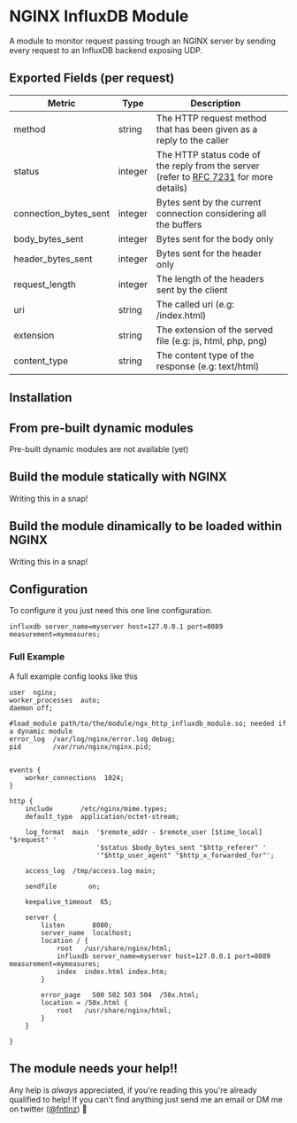 # NGINX InfluxDB Module

A module to monitor request passing trough an NGINX server by sending
every request to an InfluxDB backend exposing UDP.

## Exported Fields (per request)

| Metric                | Type    | Description                                                                                                                               |   |
|-----------------------|---------|-------------------------------------------------------------------------------------------------------------------------------------------|---|
| method                | string  | The HTTP request method that has been given as a reply to the caller                                                                      |   |
| status                | integer | The HTTP status code of the reply from the server (refer to [RFC 7231](https://tools.ietf.org/html/rfc7231#section-6.1) for more details) |   |
| connection_bytes_sent | integer | Bytes sent by the current connection considering all the buffers                                                                          |   |
| body_bytes_sent       | integer | Bytes sent for the body only                                                                                                              |   |
| header_bytes_sent     | integer | Bytes sent for the header only                                                                                                            |   |
| request_length        | integer | The length of the headers sent by the client                                                                                              |   |
| uri                   | string  | The called uri (e.g: /index.html)                                                                                                         |   |
| extension             | string  | The extension of the served file (e.g: js, html, php, png)                                                                                |   |
| content_type          | string  | The content type of the response (e.g: text/html)                                                                                         |   |


## Installation

## From pre-built dynamic modules

Pre-built dynamic modules are not available (yet)

## Build the module statically with NGINX

Writing this in a snap!

## Build the module dinamically to be loaded within NGINX

Writing this in a snap!

## Configuration

To configure it you just need this one line configuration.

```
influxdb server_name=myserver host=127.0.0.1 port=8089 measurement=mymeasures;
```


### Full Example

A full example config looks like this

```nginx
user  nginx;
worker_processes  auto;
daemon off;

#load_module path/to/the/module/ngx_http_influxdb_module.so; needed if a dynamic module
error_log  /var/log/nginx/error.log debug;
pid        /var/run/nginx/nginx.pid;


events {
    worker_connections  1024;
}

http {
    include       /etc/nginx/mime.types;
    default_type  application/octet-stream;

    log_format  main  '$remote_addr - $remote_user [$time_local] "$request" '
                      '$status $body_bytes_sent "$http_referer" '
                      '"$http_user_agent" "$http_x_forwarded_for"';

    access_log  /tmp/access.log main;

    sendfile        on;

    keepalive_timeout  65;

    server {
        listen       8080;
        server_name  localhost;
        location / {
            root   /usr/share/nginx/html;
            influxdb server_name=myserver host=127.0.0.1 port=8089 measurement=mymeasures;
            index  index.html index.htm;
        }

        error_page   500 502 503 504  /50x.html;
        location = /50x.html {
            root   /usr/share/nginx/html;
        }
    }

}

```


## The module needs your help!!

Any help is *always* appreciated, if you're reading this you're already
qualified to help! If you can't find anything just send me an email or
DM me on twitter ([@fntlnz](https://twitter.com/fntlnz)) :angel: